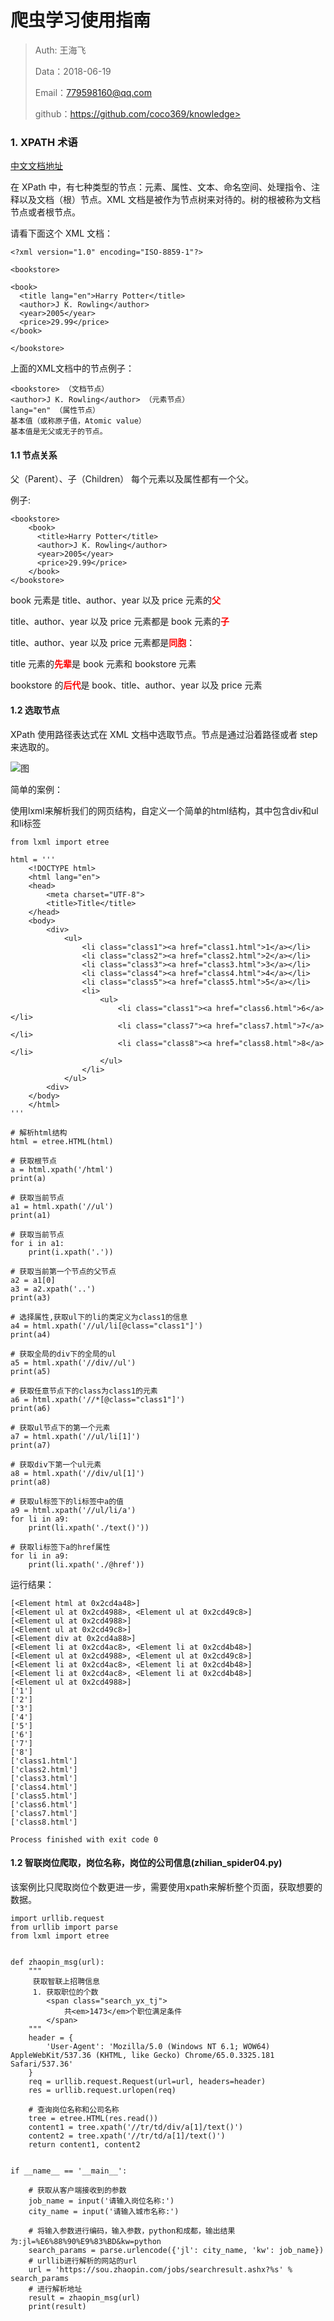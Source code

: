 
# 爬虫学习使用指南

>Auth: 王海飞
>
>Data：2018-06-19
>
>Email：779598160@qq.com
>
>github：https://github.com/coco369/knowledge>


### 1. XPATH 术语

[中文文档地址](http://www.w3school.com.cn/xpath)

在 XPath 中，有七种类型的节点：元素、属性、文本、命名空间、处理指令、注释以及文档（根）节点。XML 文档是被作为节点树来对待的。树的根被称为文档节点或者根节点。

请看下面这个 XML 文档：
	
	<?xml version="1.0" encoding="ISO-8859-1"?>
	
	<bookstore>
	
	<book>
	  <title lang="en">Harry Potter</title>
	  <author>J K. Rowling</author> 
	  <year>2005</year>
	  <price>29.99</price>
	</book>
	
	</bookstore>

上面的XML文档中的节点例子：

	<bookstore> （文档节点）
	<author>J K. Rowling</author> （元素节点）
	lang="en" （属性节点） 
	基本值（或称原子值，Atomic value）
	基本值是无父或无子的节点。


#### 1.1 节点关系

父（Parent）、子（Children）
每个元素以及属性都有一个父。

例子:

	<bookstore>
		<book>
		  <title>Harry Potter</title>
		  <author>J K. Rowling</author>
		  <year>2005</year>
		  <price>29.99</price>
		</book>
	</bookstore>

book 元素是 title、author、year 以及 price 元素的<font style="color:red; font-weight:bold;">父</font>

title、author、year 以及 price 元素都是 book 元素的<font style="color:red; font-weight:bold;">子</font>

title、author、year 以及 price 元素都是<font style="color:red; font-weight:bold;">同胞</font>：

title 元素的<font style="color:red; font-weight:bold;">先辈</font>是 book 元素和 bookstore 元素

bookstore 的<font style="color:red; font-weight:bold;">后代</font>是 book、title、author、year 以及 price 元素

#### 1.2 选取节点

XPath 使用路径表达式在 XML 文档中选取节点。节点是通过沿着路径或者 step 来选取的。


![图](images/lxml_xpath1.png)

简单的案例：

使用lxml来解析我们的网页结构，自定义一个简单的html结构，其中包含div和ul和li标签

	from lxml import etree	

	html = '''
		<!DOCTYPE html>
		<html lang="en">
		<head>
		    <meta charset="UTF-8">
		    <title>Title</title>
		</head>
		<body>
		    <div>
		        <ul>
		            <li class="class1"><a href="class1.html">1</a></li>
		            <li class="class2"><a href="class2.html">2</a></li>
		            <li class="class3"><a href="class3.html">3</a></li>
		            <li class="class4"><a href="class4.html">4</a></li>
		            <li class="class5"><a href="class5.html">5</a></li>
		            <li>
		                <ul>
		                    <li class="class1"><a href="class6.html">6</a></li>
		                    <li class="class7"><a href="class7.html">7</a></li>
		                    <li class="class8"><a href="class8.html">8</a></li>
		                </ul>
		            </li>
		        </ul>
		    <div>
		</body>
		</html>
	'''
	
	# 解析html结构
	html = etree.HTML(html)
	
	# 获取根节点
	a = html.xpath('/html')
	print(a)
	
	# 获取当前节点
	a1 = html.xpath('//ul')
	print(a1)
	
	# 获取当前节点
	for i in a1:
	    print(i.xpath('.'))
	
	# 获取当前第一个节点的父节点
	a2 = a1[0]
	a3 = a2.xpath('..')
	print(a3)
	
	# 选择属性,获取ul下的li的类定义为class1的信息
	a4 = html.xpath('//ul/li[@class="class1"]')
	print(a4)
	
	# 获取全局的div下的全局的ul
	a5 = html.xpath('//div//ul')
	print(a5)
	
	# 获取任意节点下的class为class1的元素
	a6 = html.xpath('//*[@class="class1"]')
	print(a6)
	
	# 获取ul节点下的第一个元素
	a7 = html.xpath('//ul/li[1]')
	print(a7)
	
	# 获取div下第一个ul元素
	a8 = html.xpath('//div/ul[1]')
	print(a8)
	
	# 获取ul标签下的li标签中a的值
	a9 = html.xpath('//ul/li/a')
	for li in a9:
	    print(li.xpath('./text()'))
	
	# 获取li标签下a的href属性
	for li in a9:
	    print(li.xpath('./@href'))


运行结果：

	[<Element html at 0x2cd4a48>]
	[<Element ul at 0x2cd4988>, <Element ul at 0x2cd49c8>]
	[<Element ul at 0x2cd4988>]
	[<Element ul at 0x2cd49c8>]
	[<Element div at 0x2cd4a88>]
	[<Element li at 0x2cd4ac8>, <Element li at 0x2cd4b48>]
	[<Element ul at 0x2cd4988>, <Element ul at 0x2cd49c8>]
	[<Element li at 0x2cd4ac8>, <Element li at 0x2cd4b48>]
	[<Element li at 0x2cd4ac8>, <Element li at 0x2cd4b48>]
	[<Element ul at 0x2cd4988>]
	['1']
	['2']
	['3']
	['4']
	['5']
	['6']
	['7']
	['8']
	['class1.html']
	['class2.html']
	['class3.html']
	['class4.html']
	['class5.html']
	['class6.html']
	['class7.html']
	['class8.html']
	
	Process finished with exit code 0


#### 1.2 智联岗位爬取，岗位名称，岗位的公司信息(zhilian_spider04.py)

该案例比只爬取岗位个数更进一步，需要使用xpath来解析整个页面，获取想要的数据。

	import urllib.request
	from urllib import parse
	from lxml import etree
	
	
	def zhaopin_msg(url):
	    """
	     获取智联上招聘信息
	     1. 获取职位的个数
	        <span class="search_yx_tj">
	            共<em>1473</em>个职位满足条件
	        </span>
	    """
	    header = {
	        'User-Agent': 'Mozilla/5.0 (Windows NT 6.1; WOW64) AppleWebKit/537.36 (KHTML, like Gecko) Chrome/65.0.3325.181 Safari/537.36'
	    }
	    req = urllib.request.Request(url=url, headers=header)
	    res = urllib.request.urlopen(req)
	
	    # 查询岗位名称和公司名称
	    tree = etree.HTML(res.read())
	    content1 = tree.xpath('//tr/td/div/a[1]/text()')
	    content2 = tree.xpath('//tr/td/a[1]/text()')
	    return content1, content2
	
	
	if __name__ == '__main__':
	
	    # 获取从客户端接收到的参数
	    job_name = input('请输入岗位名称:')
	    city_name = input('请输入城市名称:')
	
	    # 将输入参数进行编码，输入参数，python和成都，输出结果为:jl=%E6%88%90%E9%83%BD&kw=python
	    search_params = parse.urlencode({'jl': city_name, 'kw': job_name})
	    # urllib进行解析的网站的url
	    url = 'https://sou.zhaopin.com/jobs/searchresult.ashx?%s' % search_params
	    # 进行解析地址
	    result = zhaopin_msg(url)
	    print(result)

